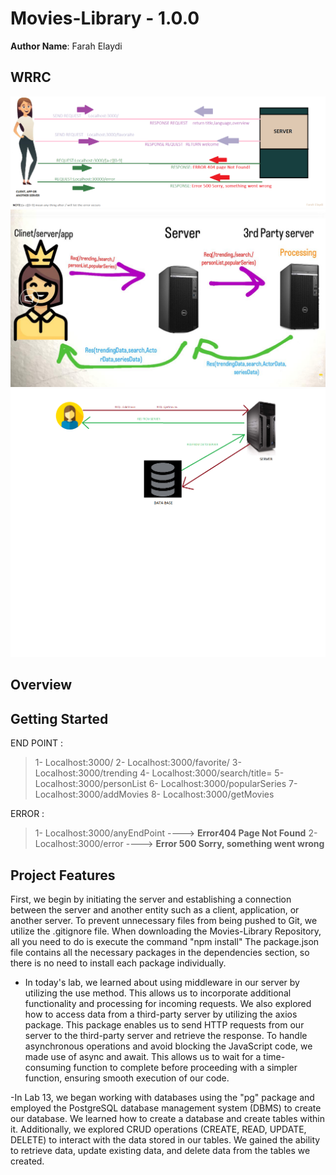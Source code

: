 
# Movies-Library - 1.0.0

**Author Name**: Farah Elaydi

## WRRC
![wrrcImage](./img/wrrc.png)
![3rdParty](./img/3rd.jpg)
![DB](./img/DB.png)

## Overview

## Getting Started
END POINT : 
> 1-  Localhost:3000/
> 2-  Localhost:3000/favorite/
> 3-  Localhost:3000/trending
> 4-  Localhost:3000/search/title=
> 5-  Localhost:3000/personList
> 6-  Localhost:3000/popularSeries
> 7- Localhost:3000/addMovies
> 8- Localhost:3000/getMovies

ERROR : 
> 1-  Localhost:3000/anyEndPoint  ----> **Error404 Page Not Found**
> 2- Localhost:3000/error    ---->  **Error 500 Sorry, something went wrong**

## Project Features
First, we begin by initiating the server and establishing a connection between the server and another entity such as a client, application, or another server. To prevent unnecessary files from being pushed to Git, we utilize the .gitignore file. When downloading the Movies-Library Repository, all you need to do is execute the command "npm install" The package.json file contains all the necessary packages in the dependencies section, so there is no need to install each package individually.

- In today's lab, we learned about using middleware in our server by utilizing the use method. This allows us to incorporate additional functionality and processing for incoming requests. We also explored how to access data from a third-party server by utilizing the axios package. This package enables us to send HTTP requests from our server to the third-party server and retrieve the response. To handle asynchronous operations and avoid blocking the JavaScript code, we made use of async and await. This allows us to wait for a time-consuming function to complete before proceeding with a simpler function, ensuring smooth execution of our code.

-In Lab 13, we began working with databases using the "pg" package and employed the PostgreSQL database management system (DBMS) to create our database. We learned how to create a database and create tables within it. Additionally, we explored CRUD operations (CREATE, READ, UPDATE, DELETE) to interact with the data stored in our tables. We gained the ability to retrieve data, update existing data, and delete data from the tables we created.